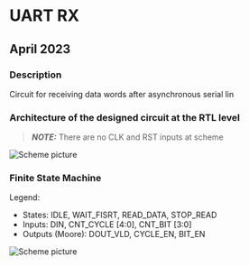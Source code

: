 # UART RX

## April 2023

### Description

Circuit for receiving data words after asynchronous serial lin

### Architecture of the designed circuit at the RTL level

> **_NOTE:_**  There are no CLK and RST inputs at scheme

![Scheme picture](/assets/uart.png)

### Finite State Machine

Legend:
+ States: IDLE, WAIT_FISRT, READ_DATA, STOP_READ
+ Inputs: DIN, CNT_CYCLE [4:0], CNT_BIT [3:0]
+ Outputs (Moore): DOUT_VLD, CYCLE_EN, BIT_EN

![Scheme picture](/assets/fsm.png)

